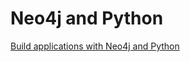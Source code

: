 # Neo4j and Python

[Build applications with Neo4j and Python](https://neo4j.com/docs/python-manual/current/)